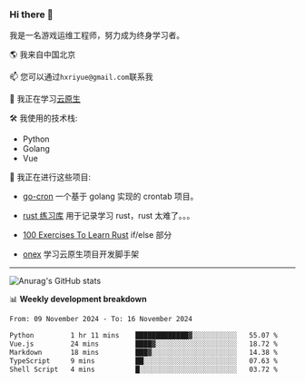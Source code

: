 ### Hi there 👋

我是一名游戏运维工程师，努力成为终身学习者。

🌎 我来自中国北京

📫 您可以通过`hxriyue@gmail.com`联系我

🌱 我正在学习[云原生](https://konglingfei.com/)

🛠️ 我使用的技术栈:

- Python
- Golang
- Vue

🚀 我正在进行这些项目:

- [go-cron](https://github.com/jami1024/go-cron) 一个基于 golang 实现的 crontab 项目。

- [rust 练习库](https://github.com/jami1024/learn_rust) 用于记录学习 rust，rust 太难了。。。

- [100 Exercises To Learn Rust](https://github.com/mainmatter/100-exercises-to-learn-rust/tree/solutions) if/else 部分

- [onex](https://github.com/superproj/onex) 学习云原生项目开发脚手架

---

![Anurag's GitHub stats](https://github-readme-stats.vercel.app/api?username=jami1024&show_icons=true&theme=radical)

📊 **Weekly development breakdown**

<!--START_SECTION:waka-->

```txt
From: 09 November 2024 - To: 16 November 2024

Python         1 hr 11 mins    █████████████▓░░░░░░░░░░░   55.07 %
Vue.js         24 mins         ████▓░░░░░░░░░░░░░░░░░░░░   18.72 %
Markdown       18 mins         ███▓░░░░░░░░░░░░░░░░░░░░░   14.38 %
TypeScript     9 mins          ██░░░░░░░░░░░░░░░░░░░░░░░   07.63 %
Shell Script   4 mins          █░░░░░░░░░░░░░░░░░░░░░░░░   03.72 %
```

<!--END_SECTION:waka-->
<!--
**jami1024/jami1024** is a ✨ _special_ ✨ repository because its `README.md` (this file) appears on your GitHub profile.

Here are some ideas to get you started:

- 🔭 I’m currently working on ...
- 🌱 I’m currently learning ...
- 👯 I’m looking to collaborate on ...
- 🤔 I’m looking for help with ...
- 💬 Ask me about ...
- 📫 How to reach me: ...
- 😄 Pronouns: ...
- ⚡ Fun fact: ...
-->
